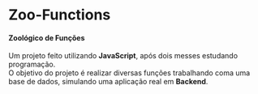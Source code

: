 # Zoo-Functions

<h4>Zoológico de Funções</h4>
<p>
   Um projeto feito utilizando <b>JavaScript</b>, após dois messes estudando programação.
   <br>O objetivo do projeto é realizar diversas funções trabalhando coma uma base de dados, simulando uma aplicação real em <b>Backend</b>.
</p>
